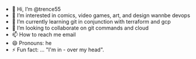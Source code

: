 - 👋 Hi, I’m @trence55
- 👀 I’m interested in comics, video games, art, and design wannbe devops
- 🌱 I’m currently learning git in conjunction with terraform and gcp
- 💞️ I’m looking to collaborate on git commands and cloud
- 📫 How to reach me email
- 😄 Pronouns: he
- ⚡ Fun fact: ...  "I'm in - over my head".

<!---
trence55/trence55 is a ✨ special ✨ repository because its `README.md` (this file) appears on your GitHub profile.
You can click the Preview link to take a look at your changes.
--->
